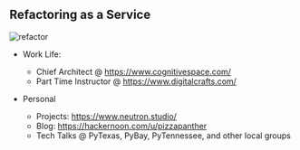 ## Refactoring as a Service

![refactor](https://media.giphy.com/media/322W3VduHG5elXisAh/source.gif)

- Work Life:
    - Chief Architect @ https://www.cognitivespace.com/
    - Part Time Instructor @ https://www.digitalcrafts.com/

- Personal
    - Projects: https://www.neutron.studio/
    - Blog: https://hackernoon.com/u/pizzapanther
    - Tech Talks @ PyTexas, PyBay, PyTennessee, and other local groups
